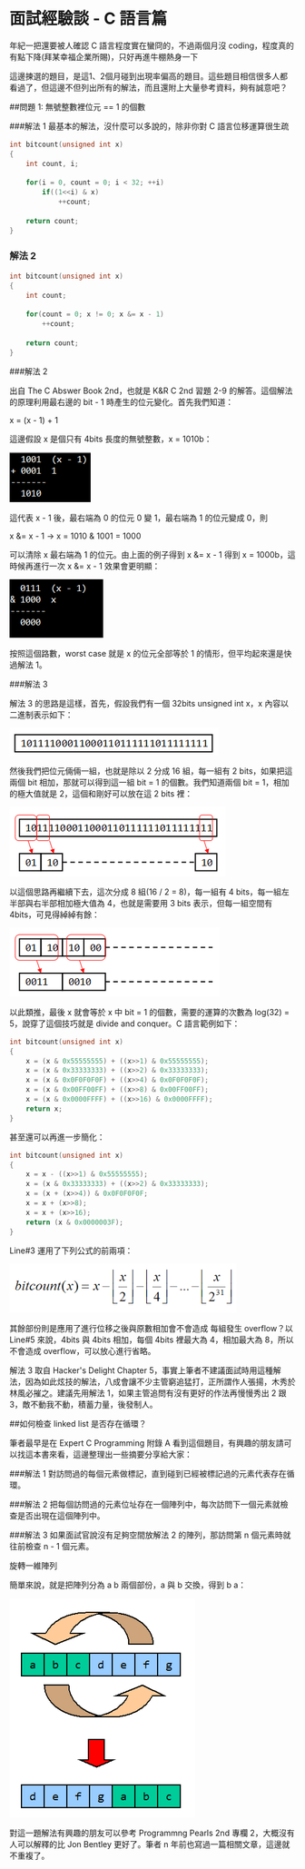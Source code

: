 # 面試經驗談 - C 語言篇


年紀一把還要被人確認 C 語言程度實在蠻冏的，不過兩個月沒 coding，程度真的有點下降(拜某幸福企業所賜)，只好再進牛棚熱身一下

這邊揀選的題目，是這1、2個月碰到出現率偏高的題目。這些題目相信很多人都看過了，但這邊不但列出所有的解法，而且還附上大量參考資料，夠有誠意吧？

##問題 1: 無號整數裡位元 == 1 的個數

###解法 1
最基本的解法，沒什麼可以多說的，除非你對 C 語言位移運算很生疏

```c
int bitcount(unsigned int x)
{
    int count, i;
     
    for(i = 0, count = 0; i < 32; ++i)
        if((1<<i) & x)
            ++count;
         
    return count;
}
```

### 解法 2

```c
int bitcount(unsigned int x)
{
    int count;
 
    for(count = 0; x != 0; x &= x - 1)
        ++count;
 
    return count;
}
```

###解法 2 

出自 The C Abswer Book 2nd，也就是 K&R C 2nd 習題 2-9 的解答。這個解法的原理利用最右邊的 bit - 1 時產生的位元變化。首先我們知道：

x = (x - 1) + 1

這邊假設 x 是個只有 4bits 長度的無號整數，x = 1010b：

![](./images/1.png)

這代表 x - 1 後，最右端為 0 的位元 0 變 1，最右端為 1 的位元變成 0，則

x &= x - 1 -> x = 1010 & 1001 = 1000

可以清除 x  最右端為 1 的位元。由上面的例子得到 x &= x - 1 得到
x = 1000b，這時候再進行一次 x &= x - 1 效果會更明顯：

![](./images/2.png)

按照這個路數，worst case 就是 x 的位元全部等於 1 的情形，但平均起來還是快過解法 1。

###解法 3

解法 3 的思路是這樣，首先，假設我們有一個 32bits unsigned int x，x 內容以二進制表示如下：


![](./images/3.png)

然後我們把位元倆倆一組，也就是除以 2 分成 16 組，每一組有 2 bits，如果把這兩個 bit 相加，那就可以得到這一組 bit = 1 的個數。我們知道兩個 bit = 1，相加的極大值就是 2，這個和剛好可以放在這 2 bits 裡：

![](./images/4.png)

以這個思路再繼續下去，這次分成 8 組(16 / 2 = 8)，每一組有 4 bits，每一組左半部與右半部相加極大值為 4，也就是需要用 3 bits 表示，但每一組空間有 4bits，可見得綽綽有餘：

![](./images/5.png)

以此類推，最後 x 就會等於 x 中 bit = 1 的個數，需要的運算的次數為 log(32) = 5，說穿了這個技巧就是 divide and conquer。C 語言範例如下：

```c
int bitcount(unsigned int x)
{
    x = (x & 0x55555555) + ((x>>1) & 0x55555555);
    x = (x & 0x33333333) + ((x>>2) & 0x33333333);
    x = (x & 0x0F0F0F0F) + ((x>>4) & 0x0F0F0F0F);
    x = (x & 0x00FF00FF) + ((x>>8) & 0x00FF00FF);
    x = (x & 0x0000FFFF) + ((x>>16) & 0x0000FFFF);
    return x;
}
```

甚至還可以再進一步簡化： 


```c
int bitcount(unsigned int x)
{
    x = x - ((x>>1) & 0x55555555);
    x = (x & 0x33333333) + ((x>>2) & 0x33333333);
    x = (x + (x>>4)) & 0x0F0F0F0F;
    x = x + (x>>8);
    x = x + (x>>16);
    return (x & 0x0000003F);
}
```

Line#3 運用了下列公式的前兩項：


![](./images/6.png)

其餘部份則是應用了進行位移之後與原數相加會不會造成 每組發生 overflow？以 Line#5 來說，4bits 與 4bits 相加，每個 4bits 裡最大為 4，相加最大為 8，所以不會造成 overflow，可以放心進行省略。

解法 3 取自 Hacker's Delight Chapter 5，事實上筆者不建議面試時用這種解法，因為如此炫技的解法，八成會讓不少主管窮追猛打，正所謂作人張揚，木秀於林風必摧之。建議先用解法 1，如果主管追問有沒有更好的作法再慢慢秀出 2 跟 3，敵不動我不動，積蓄力量，後發制人。


##如何檢查 linked list 是否存在循環？

筆者最早是在 Expert C Programming 附錄 A 看到這個題目，有興趣的朋友請可以找這本書來看，這邊整理出一些摘要分享給大家：

###解法 1
對訪問過的每個元素做標記，直到碰到已經被標記過的元素代表存在循環。

###解法 2
把每個訪問過的元素位址存在一個陣列中，每次訪問下一個元素就檢查是否出現在這個陣列中。

###解法 3
如果面試官說沒有足夠空間放解法 2 的陣列，那訪問第 n 個元素時就往前檢查 n - 1  個元素。

旋轉一維陣列

簡單來說，就是把陣列分為 a b 兩個部份，a 與 b 交換，得到 b a：


![](./images/pic0.png)

對這一題解法有興趣的朋友可以參考 Programmng Pearls 2nd 專欄 2，大概沒有人可以解釋的比 Jon Bentley 更好了。筆者 n 年前也寫過一篇相關文章，這邊就不重複了。


